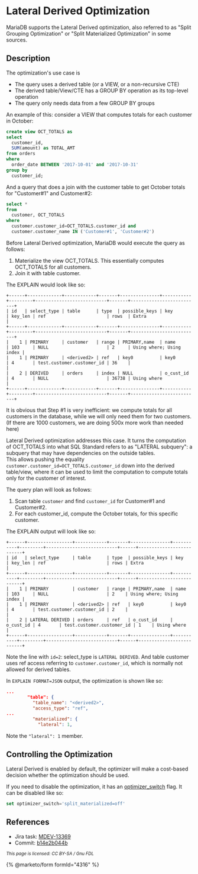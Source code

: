 # Lateral Derived Optimization

MariaDB supports the Lateral Derived optimization, also referred to as "Split Grouping Optimization" or "Split Materialized Optimization" in some sources.

## Description

The optimization's use case is

* The query uses a derived table (or a VIEW, or a non-recursive CTE)
* The derived table/View/CTE has a GROUP BY operation as its top-level operation
* The query only needs data from a few GROUP BY groups

An example of this: consider a VIEW that computes totals for each customer in October:

```sql
create view OCT_TOTALS as
select
  customer_id,
  SUM(amount) as TOTAL_AMT
from orders
where
  order_date BETWEEN '2017-10-01' and '2017-10-31'
group by
  customer_id;
```

And a query that does a join with the customer table to get October totals for "Customer#1" and Customer#2:

```sql
select *
from
  customer, OCT_TOTALS
where
  customer.customer_id=OCT_TOTALS.customer_id and
  customer.customer_name IN ('Customer#1', 'Customer#2')
```

Before Lateral Derived optimization, MariaDB would execute the query as follows:

1. Materialize the view OCT\_TOTALS. This essentially computes OCT\_TOTALS for all customers.
2. Join it with table customer.

The EXPLAIN would look like so:

```
+------+-------------+------------+-------+---------------+-----------+---------+---------------------------+-------+--------------------------+
| id   | select_type | table      | type  | possible_keys | key       | key_len | ref                       | rows  | Extra                    |
+------+-------------+------------+-------+---------------+-----------+---------+---------------------------+-------+--------------------------+
|    1 | PRIMARY     | customer   | range | PRIMARY,name  | name      | 103     | NULL                      | 2     | Using where; Using index |
|    1 | PRIMARY     | <derived2> | ref   | key0          | key0      | 4       | test.customer.customer_id | 36    |                          |
|    2 | DERIVED     | orders     | index | NULL          | o_cust_id | 4       | NULL                      | 36738 | Using where              |
+------+-------------+------------+-------+---------------+-----------+---------+---------------------------+-------+--------------------------+
```

It is obvious that Step #1 is very inefficient: we compute totals for all customers in the database, while we will only need them for two customers. (If there are 1000 customers, we are doing 500x more work than needed here)

Lateral Derived optimization addresses this case. It turns the computation of OCT\_TOTALS into what SQL Standard refers to as "LATERAL subquery": a subquery that may have dependencies on the outside tables.\
This allows pushing the equality `customer.customer_id=OCT_TOTALS.customer_id` down into the derived table/view, where it can be used to limit the computation to compute totals only for the customer of interest.

The query plan will look as follows:

1. Scan table `customer` and find `customer_id` for Customer#1 and Customer#2.
2. For each customer\_id, compute the October totals, for this specific customer.

The EXPLAIN output will look like so:

```
+------+-----------------+------------+-------+---------------+-----------+---------+---------------------------+------+--------------------------+
| id   | select_type     | table      | type  | possible_keys | key       | key_len | ref                       | rows | Extra                    |
+------+-----------------+------------+-------+---------------+-----------+---------+---------------------------+------+--------------------------+
|    1 | PRIMARY         | customer   | range | PRIMARY,name  | name      | 103     | NULL                      | 2    | Using where; Using index |
|    1 | PRIMARY         | <derived2> | ref   | key0          | key0      | 4       | test.customer.customer_id | 2    |                          |
|    2 | LATERAL DERIVED | orders     | ref   | o_cust_id     | o_cust_id | 4       | test.customer.customer_id | 1    | Using where              |
+------+-----------------+------------+-------+---------------+-----------+---------+---------------------------+------+--------------------------+
```

Note the line with `id=2`: select\_type is `LATERAL DERIVED`. And table customer uses ref access referring to `customer.customer_id`, which is normally not allowed for derived tables.

In `EXPLAIN FORMAT=JSON` output, the optimization is shown like so:

```json
...
        "table": {
          "table_name": "<derived2>",
          "access_type": "ref",
...
          "materialized": {
            "lateral": 1,
```

Note the `"lateral": 1` member.

## Controlling the Optimization

Lateral Derived is enabled by default, the optimizer will make a cost-based decision whether the optimization should be used.

If you need to disable the optimization, it has an [optimizer\_switch](../optimizer-switch.md) flag. It can be disabled like so:

```sql
set optimizer_switch='split_materialized=off'
```

## References

* Jira task: [MDEV-13369](https://jira.mariadb.org/browse/MDEV-13369)
* Commit: [b14e2b044b](https://github.com/MariaDB/server/commit/b14e2b044b)

<sub>_This page is licensed: CC BY-SA / Gnu FDL_</sub>

{% @marketo/form formId="4316" %}
